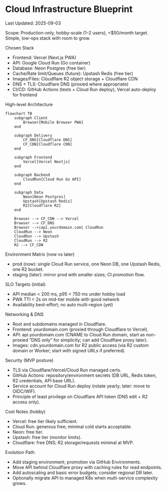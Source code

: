 # Cloud Infrastructure Blueprint

Last Updated: 2025-09-03

Scope: Production-only, hobby-scale (1–2 users), <$50/month target. Simple, low-ops stack with room to grow.

Chosen Stack

- Frontend: Vercel (Next.js PWA)
- API: Google Cloud Run (Go container)
- Database: Neon Postgres (free tier)
- Cache/Rate limit/Queues (future): Upstash Redis (free tier)
- Images/Files: Cloudflare R2 object storage + Cloudflare CDN
- DNS + TLS: Cloudflare DNS (proxied where appropriate)
- CI/CD: GitHub Actions (tests + Cloud Run deploy), Vercel auto-deploy for frontend

High-level Architecture

```mermaid
flowchart TB
    subgraph Client
        Browser[Mobile Browser PWA]
    end

    subgraph Delivery
        CF_DNS[Cloudflare DNS]
        CF_CDN[Cloudflare CDN]
    end

    subgraph Frontend
        Vercel[Vercel Nextjs]
    end

    subgraph Backend
        CloudRun[Cloud Run Go API]
    end

    subgraph Data
        Neon[Neon Postgres]
        Upstash[Upstash Redis]
        R2[Cloudflare R2]
    end

    Browser --> CF_CDN --> Vercel
    Browser --> CF_DNS
    Browser -->|api.yourdomain.com| CloudRun
    CloudRun --> Neon
    CloudRun --> Upstash
    CloudRun --> R2
    R2 --> CF_CDN
```

Environment Matrix (now vs later)

- prod (now): single Cloud Run service, one Neon DB, one Upstash Redis, one R2 bucket.
- staging (later): mirror prod with smaller sizes; CI promotion flow.

SLO Targets (initial)

- API median < 200 ms, p95 < 750 ms under hobby load
- PWA TTI < 2s on mid-tier mobile with good network
- Availability best-effort; no auto multi-region (yet)

Networking & DNS

- Root and subdomains managed in Cloudflare.
- Frontend: yourdomain.com (proxied through Cloudflare to Vercel).
- API: api.yourdomain.com (CNAME to Cloud Run domain, start as non-proxied “DNS only” for simplicity; can add Cloudflare proxy later).
- Images: cdn.yourdomain.com for R2 public access (via R2 custom domain or Worker; start with signed URLs if preferred).

Security (MVP posture)

- TLS via Cloudflare/Vercel/Cloud Run managed certs.
- GitHub Actions: repository/environment secrets (DB URL, Redis token, R2 credentials, API base URL).
- Service account for Cloud Run deploy (rotate yearly; later: move to OIDC/WIF).
- Principle of least privilege on Cloudflare API token (DNS edit + R2 access only).

Cost Notes (hobby)

- Vercel: free tier likely sufficient.
- Cloud Run: generous free; minimal cold starts acceptable.
- Neon: free tier.
- Upstash: free tier (monitor limits).
- Cloudflare: free DNS; R2 storage/requests minimal at MVP.

Evolution Path

- Add staging environment; promotion via GitHub Environments.
- Move API behind Cloudflare proxy with caching rules for read endpoints.
- Add autoscaling and basic error budgets; consider regional DR later.
- Optionally migrate API to managed K8s when multi-service complexity grows.
